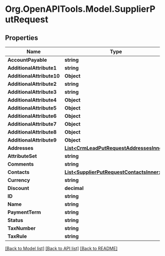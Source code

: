 # Org.OpenAPITools.Model.SupplierPutRequest

## Properties

Name | Type | Description | Notes
------------ | ------------- | ------------- | -------------
**AccountPayable** | **string** |  | [optional] 
**AdditionalAttribute1** | **string** |  | [optional] 
**AdditionalAttribute10** | **Object** |  | [optional] 
**AdditionalAttribute2** | **string** |  | [optional] 
**AdditionalAttribute3** | **string** |  | [optional] 
**AdditionalAttribute4** | **Object** |  | [optional] 
**AdditionalAttribute5** | **Object** |  | [optional] 
**AdditionalAttribute6** | **Object** |  | [optional] 
**AdditionalAttribute7** | **Object** |  | [optional] 
**AdditionalAttribute8** | **Object** |  | [optional] 
**AdditionalAttribute9** | **Object** |  | [optional] 
**Addresses** | [**List&lt;CrmLeadPutRequestAddressesInner&gt;**](CrmLeadPutRequestAddressesInner.md) |  | [optional] 
**AttributeSet** | **string** |  | [optional] 
**Comments** | **string** |  | [optional] 
**Contacts** | [**List&lt;SupplierPutRequestContactsInner&gt;**](SupplierPutRequestContactsInner.md) |  | [optional] 
**Currency** | **string** |  | [optional] 
**Discount** | **decimal** |  | [optional] 
**ID** | **string** |  | [optional] 
**Name** | **string** |  | [optional] 
**PaymentTerm** | **string** |  | [optional] 
**Status** | **string** |  | [optional] 
**TaxNumber** | **string** |  | [optional] 
**TaxRule** | **string** |  | [optional] 

[[Back to Model list]](../README.md#documentation-for-models) [[Back to API list]](../README.md#documentation-for-api-endpoints) [[Back to README]](../README.md)

